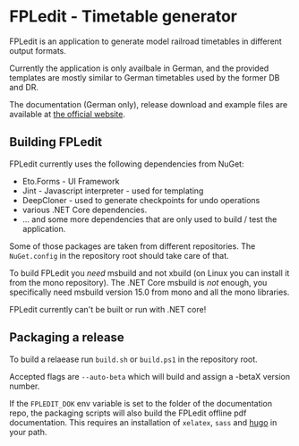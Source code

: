 # FPLedit - Timetable generator

FPLedit is an application to generate model railroad timetables in different output formats.

Currently the application is only availbale in German, and the provided templates are mostly similar to German timetables used by the former DB and DR.

The documentation (German only), release download and example files are available at [the official website](https://fahrplan.manuelhu.de/).

## Building FPLedit

FPLedit currently uses the following dependencies from NuGet:

* Eto.Forms - UI Framework
* Jint - Javascript interpreter - used for templating
* DeepCloner - used to generate checkpoints for undo operations
* various .NET Core dependencies.
* ... and some more dependencies that are only used to build / test the application.

Some of those packages are taken from different repositories. The `NuGet.config` in the repository root should take care of that.

To build FPLedit you *need* msbuild and not xbuild (on Linux you can install it from the mono repository). The .NET Core msbuild is *not* enough, you specifically need msbuild version 15.0 from mono and all the mono libraries.

FPLedit currently can't be built or run with .NET core!

## Packaging a release

To build a relaease run `build.sh` or `build.ps1` in the repository root.

Accepted flags are `--auto-beta` which will build and assign a -betaX version number.

If the `FPLEDIT_DOK` env variable is set to the folder of the documentation repo, the packaging scripts will also build the FPLedit offline pdf documentation. This requires an installation of `xelatex`, `sass` and [hugo](https://gohugo.io) in your path.

